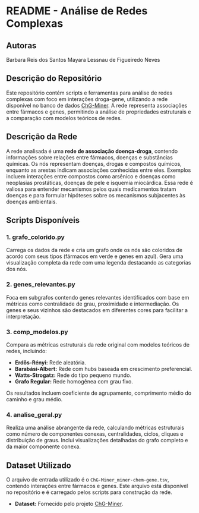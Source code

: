 # README - Análise de Redes Complexas

## Autoras

Barbara Reis dos Santos
Mayara Lessnau de Figueiredo Neves

## Descrição do Repositório

Este repositório contém scripts e ferramentas para análise de redes complexas com foco em interações droga-gene, utilizando a rede disponível no banco de dados [ChG-Miner](https://snap.stanford.edu/biodata/datasets/10004/10004-DCh-Miner.html). A rede representa associações entre fármacos e genes, permitindo a análise de propriedades estruturais e a comparação com modelos teóricos de redes.

## Descrição da Rede

A rede analisada é uma **rede de associação doença-droga**, contendo informações sobre relações entre fármacos, doenças e substâncias químicas. Os nós representam doenças, drogas e compostos químicos, enquanto as arestas indicam associações conhecidas entre eles. Exemplos incluem interações entre compostos como arsênico e doenças como neoplasias prostáticas, doenças de pele e isquemia miocárdica. Essa rede é valiosa para entender mecanismos pelos quais medicamentos tratam doenças e para formular hipóteses sobre os mecanismos subjacentes às doenças ambientais.

## Scripts Disponíveis

### 1. **grafo_colorido.py**

Carrega os dados da rede e cria um grafo onde os nós são coloridos de acordo com seus tipos (fármacos em verde e genes em azul). Gera uma visualização completa da rede com uma legenda destacando as categorias dos nós.

### 2. **genes_relevantes.py**

Foca em subgrafos contendo genes relevantes identificados com base em métricas como centralidade de grau, proximidade e intermediação. Os genes e seus vizinhos são destacados em diferentes cores para facilitar a interpretação.

### 3. **comp_modelos.py**

Compara as métricas estruturais da rede original com modelos teóricos de redes, incluindo:

- **Erdős-Rényi:** Rede aleatória.
- **Barabási-Albert:** Rede com hubs baseada em crescimento preferencial.
- **Watts-Strogatz:** Rede do tipo pequeno mundo.
- **Grafo Regular:** Rede homogênea com grau fixo.

Os resultados incluem coeficiente de agrupamento, comprimento médio do caminho e grau médio.

### 4. **analise_geral.py**

Realiza uma análise abrangente da rede, calculando métricas estruturais como número de componentes conexas, centralidades, ciclos, cliques e distribuição de graus. Inclui visualizações detalhadas do grafo completo e da maior componente conexa.

## Dataset Utilizado

O arquivo de entrada utilizado é o `ChG-Miner_miner-chem-gene.tsv`, contendo interações entre fármacos e genes. Este arquivo está disponível no repositório e é carregado pelos scripts para construção da rede.

- **Dataset:** Fornecido pelo projeto [ChG-Miner](https://snap.stanford.edu/biodata/datasets/10004/10004-DCh-Miner.html).
